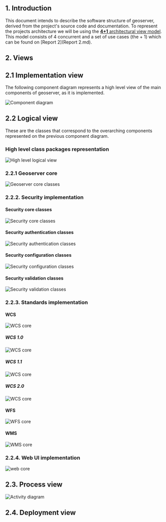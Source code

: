 ## 1. Introduction

This document intends to describe the software structure of geoserver, derived from the project's source code and documentation.
To represent the projects architecture we will be using the [__4+1__ architectural view model](https://en.wikipedia.org/wiki/4%2B1_architectural_view_model). This model consists of 4 concurrent and a set of use cases (the + 1) which can be found on [Report 2](Report 2.md).

## 2. Views

## 2.1 Implementation view
The following component diagram represents a high level view of the main components of geoserver, as it is implemented.

![Component diagram](img/implementation_view/component_diagram.png)

## 2.2 Logical view
These are the classes that correspond to the overarching components represented on the previous component diagram.


### High level class packages representation
![High level logical view](img/logical_view/logical_view_high_level.png)

### 2.2.1 Geoserver core
![Geoserver core classes](img/logical_view/core_detail.png)

### 2.2.2. Security implementation

#### Security core classes
![Security core classes](img/logical_view/security/sec_core_detail.png)
#### Security authentication classes
![Security authentication classes](img/logical_view/security/sec_auth_detail.png)
#### Security configuration classes
![Security configuration classes](img/logical_view/security/sec_config_detail.png)
#### Security validation classes
![Security validation classes](img/logical_view/security/sec_valid_detail.png)

### 2.2.3. Standards implementation

#### WCS
![WCS core](img/logical_view/standards/wcs_detail.png)
##### WCS 1.0
![WCS core](img/logical_view/standards/wcs_1_0_detail.png)
##### WCS 1.1
![WCS core](img/logical_view/standards/wcs_1_1_detail.png)
##### WCS 2.0
![WCS core](img/logical_view/standards/wcs_2_0_detail.png)

#### WFS
![WFS core](img/logical_view/standards/wfs_detail.png)

#### WMS
![WMS core](img/logical_view/standards/wms_detail.png)

### 2.2.4. Web UI implementation
![web core](img/logical_view/web_detail.png)

## 2.3. Process view
![Activity diagram](img/implementation_view/process_view.jpg)

## 2.4. Deployment view
